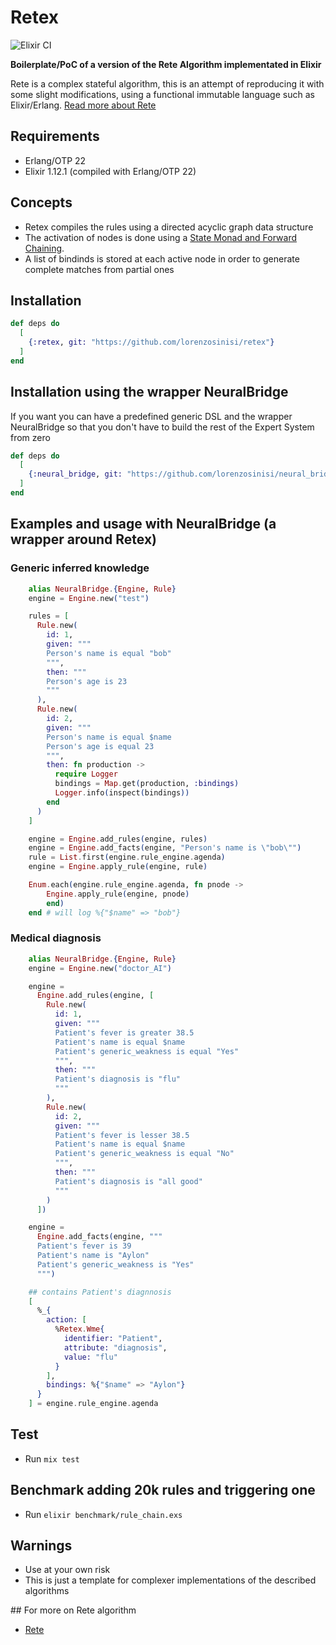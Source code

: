 # Retex

![Elixir CI](https://github.com/lorenzosinisi/retex/workflows/Elixir%20CI/badge.svg)

**Boilerplate/PoC of a version of the Rete Algorithm implementated in Elixir**

Rete is a complex stateful algorithm, this is an attempt of reproducing it with some slight modifications, using a functional immutable language such as Elixir/Erlang. [Read more about Rete](http://www.csl.sri.com/users/mwfong/Technical/RETE%20Match%20Algorithm%20-%20Forgy%20OCR.pdf)

## Requirements

- Erlang/OTP 22
- Elixir 1.12.1 (compiled with Erlang/OTP 22)

## Concepts

- Retex compiles the rules using a directed acyclic graph data structure
- The activation of nodes is done using a [State Monad and Forward Chaining](https://www.researchgate.net/publication/303626297_Forward_Chaining_with_State_Monad).
- A list of bindinds is stored at each active node in order to generate complete matches from partial ones

## Installation

```elixir
def deps do
  [
    {:retex, git: "https://github.com/lorenzosinisi/retex"}
  ]
end
```

## Installation using the wrapper NeuralBridge

If you want you can have a predefined generic DSL and the wrapper NeuralBridge so that you don't have to build the rest of the Expert System from zero

```elixir
def deps do
  [
    {:neural_bridge, git: "https://github.com/lorenzosinisi/neural_bridge"}
  ]
end
```

## Examples and usage with NeuralBridge (a wrapper around Retex)

### Generic inferred knowledge

```elixir
    alias NeuralBridge.{Engine, Rule}
    engine = Engine.new("test")

    rules = [
      Rule.new(
        id: 1,
        given: """
        Person's name is equal "bob"
        """,
        then: """
        Person's age is 23
        """
      ),
      Rule.new(
        id: 2,
        given: """
        Person's name is equal $name
        Person's age is equal 23
        """,
        then: fn production ->
          require Logger
          bindings = Map.get(production, :bindings)
          Logger.info(inspect(bindings))
        end
      )
    ]

    engine = Engine.add_rules(engine, rules)
    engine = Engine.add_facts(engine, "Person's name is \"bob\"")
    rule = List.first(engine.rule_engine.agenda)
    engine = Engine.apply_rule(engine, rule)

    Enum.each(engine.rule_engine.agenda, fn pnode ->
        Engine.apply_rule(engine, pnode)
        end)
    end # will log %{"$name" => "bob"}

```

### Medical diagnosis

```elixir
    alias NeuralBridge.{Engine, Rule}
    engine = Engine.new("doctor_AI")

    engine =
      Engine.add_rules(engine, [
        Rule.new(
          id: 1,
          given: """
          Patient's fever is greater 38.5
          Patient's name is equal $name
          Patient's generic_weakness is equal "Yes"
          """,
          then: """
          Patient's diagnosis is "flu"
          """
        ),
        Rule.new(
          id: 2,
          given: """
          Patient's fever is lesser 38.5
          Patient's name is equal $name
          Patient's generic_weakness is equal "No"
          """,
          then: """
          Patient's diagnosis is "all good"
          """
        )
      ])

    engine =
      Engine.add_facts(engine, """
      Patient's fever is 39
      Patient's name is "Aylon"
      Patient's generic_weakness is "Yes"
      """)

    ## contains Patient's diagnnosis
    [
      %_{
        action: [
          %Retex.Wme{
            identifier: "Patient",
            attribute: "diagnosis",
            value: "flu"
          }
        ],
        bindings: %{"$name" => "Aylon"}
      }
    ] = engine.rule_engine.agenda

```

## Test

- Run `mix test`

## Benchmark adding 20k rules and triggering one

- Run `elixir benchmark/rule_chain.exs`

## Warnings

- Use at your own risk
- This is just a template for complexer implementations of the described algorithms

## For more on Rete algorithm

- [Rete](https://cis.temple.edu/~giorgio/cis587/readings/rete.html)
